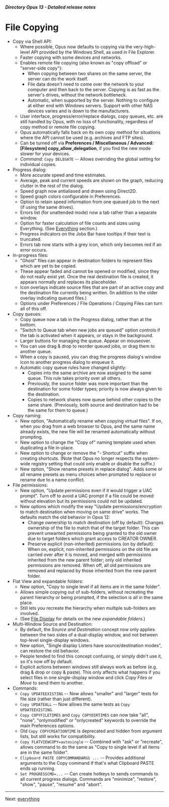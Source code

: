 ##### Directory Opus 13 - Detailed release notes

# File Copying

- Copy via Shell API:
  - Where possible, Opus now defaults to copying via the very-high-level API provided by the Windows Shell, as used in File Explorer.
  - Faster copying with some devices and networks.
  - Enables remote file copying (also known as "copy offload" or "server-side copy"):
    - When copying between two shares on the same server, the server can do the work itself.
    - File data doesn't need to come over the network to your computer and then back to the server. Copying is as fast as the server's drives, without the network bottleneck.
    - Automatic, when supported by the server. Nothing to configure at either end with Windows servers. Support with other NAS devices varies and is down to the manufacturers.
  - User interface, progress/error/replace dialogs, copy queues, etc. are still handled by Opus, with no loss of functionality, regardless of copy method or remote file copying.
  - Opus automatically falls back on its own copy method for situations where the API cannot be used (e.g. archives and FTP sites).
  - Can be turned off via **Preferences / Miscellaneous / Advanced: \[Filesystem\] copy_allow_delegation**, if you find the new mode slower for your devices.
  - *Command:* `Copy DELEGATE` -- Allows overriding the global setting for individual copies.
- Progress dialog:
  - More accurate speed and time estimates.
  - Average, peak and current speeds are shown on the graph, reducing clutter in the rest of the dialog.
  - Speed graph now antialiased and drawn using Direct2D.
  - Speed graph colors configurable in Preferences.
  - Option to retain speed information from one queued job to the next (if using the same drives).
  - Errors list (for unattended mode) now a tab rather than a separate window.
  - Option for faster calculation of file counts and sizes using Everything. (See [Everything](everything.md) section.)
  - Progress indicators on the Jobs Bar have tooltips if their text is truncated.
  - Errors tab now starts with a grey icon, which only becomes red if an error occurs.
- In-progress files:
  - "Ghost" files can appear in destination folders to represent files which are yet to be copied.
  - These appear faded and cannot be opened or modified, since they do not really exist yet. Once the real destination file is created, it appears normally and replaces its placeholder.
  - Icon overlays indicate source files that are part of an active copy and the destination file currently being written. (In addition to the older overlay indicating queued files.)
  - Options under Preferences / File Operations / Copying Files can turn all of this off.
- Copy queues:
  - Copy queue now a tab in the Progress dialog, rather than at the bottom.
  - "Switch to Queue tab when new jobs are queued" option controls if the tab is activated when it appears, or stays in the background.
  - Larger buttons for managing the queue. Appear on mouseover.
  - You can use drag & drop to reorder queued jobs, or drag them to another queue.
  - When a copy is paused, you can drag the progress dialog's window icon to another progress dialog to enqueue it.
  - Automatic copy queue rules have changed slightly:
    - Copies into the same archive are now assigned to the same queue. This rule takes priority over all others.
    - Previously, the source folder was more important than the destination for some folder types; priority is now always given to the destination.
    - Copies to network shares now queue behind other copies to the same share. (Previously, both source and destination had to be the same for them to queue.)
- Copy naming:
  - New option, "Automatically rename when copying virtual files". If on, when you drag from a web browser to Opus, and the same name already exists, the new file will be renamed automatically without prompting.
  - New option to change the "Copy of" naming template used when duplicating a file in-place.
  - New option to change or remove the "- Shortcut" suffix when creating shortcuts. (Note that Opus no longer respects the system-wide registry setting that could only enable or disable the suffix.)
  - New option, "Show rename presets in replace dialog". Adds some or all rename presets as menu choices when prompted to replace or rename due to a name conflict.
- File permissions:
  - New option, "Update permissions even if it would trigger a UAC prompt". Turn off to avoid a UAC prompt if a file could be moved without elevation but its permissions could not be updated.
  - New options which modify the way "Update permissions/encryption to match destination when moving on same drive" works. The defaults match the old behavior in Opus 12:
    - Change ownership to match destination (off by default): Changes ownership of the file to match that of the target folder. This can prevent unwanted permissions being granted to the old owner due to target folders which grant access to CREATOR OWNER.
    - Preserve explicit (non-inherited) permissions (on by default): When on, explicit, non-inherited permissions on the old file are carried over after it is moved, and merged with permissions inherited from the new parent folder; only old inherited permissions are removed. When off, all old permissions are removed and replaced by those inherited from the new parent folder.
- Flat View and expandable folders:
  - New option, "Copy to single level if all items are in the same folder".
  - Allows simple copying out of sub-folders, without recreating the parent hierarchy or being prompted, if the selection is all in the same place.
  - Still lets you recreate the hierarchy when multiple sub-folders are involved.
  - (See [File Display](file_display.md) for details on the new *expandable folders*.)
- Multi-Window Source and Destination:
  - By default, the *Source and Destination* concept now only applies between the two sides of a dual-display window, and not between top-level single-display windows.
  - New option, "Single display Listers have source/destination modes", can restore the old behavior.
  - People tended to find this concept confusing, or simply didn't use it, so it's now off by default.
  - Explicit actions between windows still always work as before (e.g. drag & drop or copy & paste). This only affects what happens if you select files in one single-display window and click *Copy Files* or *Move* to send them to another.
- Commands:
  - `Copy UPDATEEXISTING` -- Now allows "smaller" and "larger" tests for file size (rather than just different).
  - `Copy UPDATEALL` -- Now allows the same tests as `Copy UPDATEEXISTING`.
  - `Copy COPYFILETIMES` and `Copy COPYDIRTIMES` can now take "all", "none", "onlymodified" or "onlycreated" keywords to override the main Preferences options.
  - Old `Copy COPYCREATIONTIME` is deprecated and hidden from argument lists, but still works for compatibility.
  - `Copy FLATVIEWCOPY=autosingle` -- Combined with "ask" or "recreate", allows command to do the same as "Copy to single level if all items are in the same folder".
  - `Clipboard PASTE COPYCOMMANDARGS ...` -- Provides additional arguments to the Copy command if that's what Clipboard PASTE ends up running.
  - `Set PROGRESSCMD=...` -- Can create hotkeys to sends commands to all current progress dialogs. Commands are "minimize", "restore", "show", "pause", "resume" and "abort".

------------------------------------------------------------------------

Next: [everything](/Manual/release_history/opus13_detailed/everything.md)

